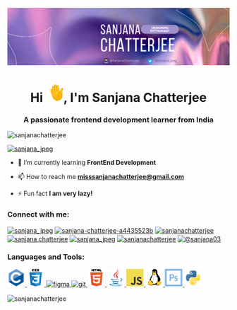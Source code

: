 ![Profile Banner](https://github.com/SanjanaChatterjee/SanjanaChatterjee/blob/main/Sanjana%20Chatterjee%20-%20Linkedin%20Banner%20(1).png)
<h1 align="center">Hi <img src="https://github.com/SanjanaChatterjee/SanjanaChatterjee/blob/main/waving-hand_1f44b.gif" width="40px" />, I'm Sanjana Chatterjee</h1>
<h3 align="center">A passionate frontend development learner from India</h3>

<p align="left"> <img src="https://komarev.com/ghpvc/?username=sanjanachatterjee&label=Profile%20views&color=0e75b6&style=flat" alt="sanjanachatterjee" /> </p>

<p align="left"> <a href="https://twitter.com/sanjana_jpeg" target="blank"><img src="https://img.shields.io/twitter/follow/sanjana_jpeg?logo=twitter&style=for-the-badge" alt="sanjana_jpeg" /></a> </p>

- 🌱 I’m currently learning **FrontEnd Development**

- 📫 How to reach me **misssanjanachatterjee@gmail.com**

- ⚡ Fun fact **I am very lazy!**

<h3 align="left">Connect with me:</h3>
<p align="left">
<a href="https://twitter.com/sanjana_jpeg" target="blank"><img align="center" src="https://raw.githubusercontent.com/rahuldkjain/github-profile-readme-generator/master/src/images/icons/Social/twitter.svg" alt="sanjana_jpeg" height="30" width="40" /></a>
<a href="https://linkedin.com/in/sanjana-chatterjee-a4435523b" target="blank"><img align="center" src="https://raw.githubusercontent.com/rahuldkjain/github-profile-readme-generator/master/src/images/icons/Social/linked-in-alt.svg" alt="sanjana-chatterjee-a4435523b" height="30" width="40" /></a>
<a href="https://codesandbox.com/sanjanachatterjee" target="blank"><img align="center" src="https://raw.githubusercontent.com/rahuldkjain/github-profile-readme-generator/master/src/images/icons/Social/codesandbox.svg" alt="sanjanachatterjee" height="30" width="40" /></a>
<a href="https://fb.com/sanjana chatterjee" target="blank"><img align="center" src="https://raw.githubusercontent.com/rahuldkjain/github-profile-readme-generator/master/src/images/icons/Social/facebook.svg" alt="sanjana chatterjee" height="30" width="40" /></a>
<a href="https://instagram.com/sanjana_jpeg" target="blank"><img align="center" src="https://raw.githubusercontent.com/rahuldkjain/github-profile-readme-generator/master/src/images/icons/Social/instagram.svg" alt="sanjana_jpeg" height="30" width="40" /></a>
<a href="https://www.behance.net/sanjanachatterjee" target="blank"><img align="center" src="https://raw.githubusercontent.com/rahuldkjain/github-profile-readme-generator/master/src/images/icons/Social/behance.svg" alt="sanjanachatterjee" height="30" width="40" /></a>
<a href="https://hashnode.com/@sanjana03" target="blank"><img align="center" src="https://raw.githubusercontent.com/rahuldkjain/github-profile-readme-generator/master/src/images/icons/Social/hashnode.svg" alt="@sanjana03" height="30" width="40" /></a>
</p>

<h3 align="left">Languages and Tools:</h3>
<p align="left"> <a href="https://www.cprogramming.com/" target="_blank" rel="noreferrer"> <img src="https://raw.githubusercontent.com/devicons/devicon/master/icons/c/c-original.svg" alt="c" width="40" height="40"/> </a> <a href="https://www.w3schools.com/css/" target="_blank" rel="noreferrer"> <img src="https://raw.githubusercontent.com/devicons/devicon/master/icons/css3/css3-original-wordmark.svg" alt="css3" width="40" height="40"/> </a> <a href="https://www.figma.com/" target="_blank" rel="noreferrer"> <img src="https://www.vectorlogo.zone/logos/figma/figma-icon.svg" alt="figma" width="40" height="40"/> </a> <a href="https://git-scm.com/" target="_blank" rel="noreferrer"> <img src="https://www.vectorlogo.zone/logos/git-scm/git-scm-icon.svg" alt="git" width="40" height="40"/> </a> <a href="https://www.w3.org/html/" target="_blank" rel="noreferrer"> <img src="https://raw.githubusercontent.com/devicons/devicon/master/icons/html5/html5-original-wordmark.svg" alt="html5" width="40" height="40"/> </a> <a href="https://www.java.com" target="_blank" rel="noreferrer"> <img src="https://raw.githubusercontent.com/devicons/devicon/master/icons/java/java-original.svg" alt="java" width="40" height="40"/> </a> <a href="https://developer.mozilla.org/en-US/docs/Web/JavaScript" target="_blank" rel="noreferrer"> <img src="https://raw.githubusercontent.com/devicons/devicon/master/icons/javascript/javascript-original.svg" alt="javascript" width="40" height="40"/> </a> <a href="https://www.linux.org/" target="_blank" rel="noreferrer"> <img src="https://raw.githubusercontent.com/devicons/devicon/master/icons/linux/linux-original.svg" alt="linux" width="40" height="40"/> </a> <a href="https://www.photoshop.com/en" target="_blank" rel="noreferrer"> <img src="https://raw.githubusercontent.com/devicons/devicon/master/icons/photoshop/photoshop-line.svg" alt="photoshop" width="40" height="40"/> </a> <a href="https://www.python.org" target="_blank" rel="noreferrer"> <img src="https://raw.githubusercontent.com/devicons/devicon/master/icons/python/python-original.svg" alt="python" width="40" height="40"/> </a> </p>

<p><img align="center" src="https://github-readme-streak-stats.herokuapp.com/?user=sanjanachatterjee&" alt="sanjanachatterjee" /></p>
